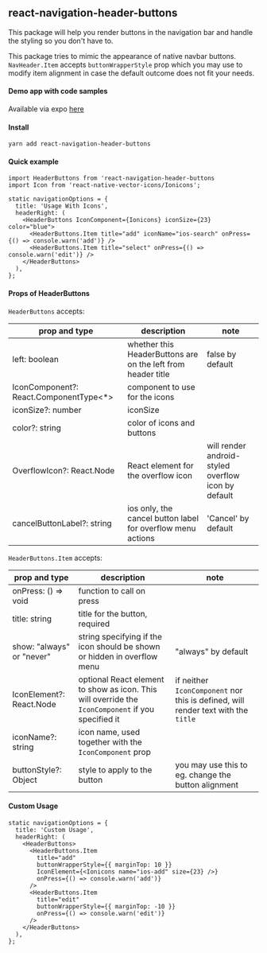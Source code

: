 ## react-navigation-header-buttons

This package will help you render buttons in the navigation bar and handle the styling so you don't have to.

This package tries to mimic the appearance of native navbar buttons. `NavHeader.Item` accepts `buttonWrapperStyle` prop which you may use to modify item alignment in case the default outcome does not fit your needs.

#### Demo app with code samples

Available via expo [here](https://expo.io/@vonovak/navbar-buttons-demo)

#### Install

`yarn add react-navigation-header-buttons`

#### Quick example

```
import HeaderButtons from 'react-navigation-header-buttons
import Icon from 'react-native-vector-icons/Ionicons';

static navigationOptions = {
  title: 'Usage With Icons',
  headerRight: (
    <HeaderButtons IconComponent={Ionicons} iconSize={23} color="blue">
      <HeaderButtons.Item title="add" iconName="ios-search" onPress={() => console.warn('add')} />
      <HeaderButtons.Item title="select" onPress={() => console.warn('edit')} />
    </HeaderButtons>
  ),
};
```

#### Props of HeaderButtons

`HeaderButtons` accepts:

 
|prop and type | description | note |
|--|--|--|
| left: boolean | whether this HeaderButtons are on the left from header title   | false by default |
| IconComponent?: React.ComponentType<*> | component to use for the icons |   |
|iconSize?: number| iconSize |  |
|color?: string| color of icons and buttons |  |
|OverflowIcon?: React.Node| React element for the overflow icon | will render android-styled overflow icon by default |
|cancelButtonLabel?: string | ios only, the cancel button label for overflow menu actions | 'Cancel' by default |



`HeaderButtons.Item` accepts:

|prop and type | description | note |
|--|--|--|
| onPress: () => void | function to call on press ||
| title: string | title for the button, required |  |
| show: "always" or "never" |  string specifying if the icon should be shown or hidden in overflow menu | "always" by default |
| IconElement?: React.Node | optional React element to show as icon. This will override the `IconComponent` if you specified it | if neither `IconComponent` nor this is defined, will render text with the `title`|
|  iconName?: string | icon name, used together with the `IconComponent` prop |  |
| buttonStyle?: Object | style to apply to the button | you may use this to eg. change the button alignment |



#### Custom Usage

```
static navigationOptions = {
  title: 'Custom Usage',
  headerRight: (
    <HeaderButtons>
      <HeaderButtons.Item
        title="add"
        buttonWrapperStyle={{ marginTop: 10 }}
        IconElement={<Ionicons name="ios-add" size={23} />}
        onPress={() => console.warn('add')}
      />
      <HeaderButtons.Item
        title="edit"
        buttonWrapperStyle={{ marginTop: -10 }}
        onPress={() => console.warn('edit')}
      />
    </HeaderButtons>
  ),
};
```


